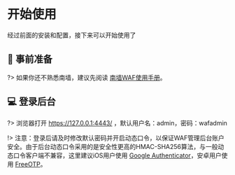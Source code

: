 # 开始使用

经过前面的安装和配置，接下来可以开始使用了



##  :beginner: 事前准备 <!-- {docsify-ignore} -->
?> 如果你还不熟悉南墙，建议先阅读 [南墙WAF使用手册](https://waf.uusec.com/_media/南墙WAF使用手册.pdf)。



##  :computer: 登录后台 <!-- {docsify-ignore} -->

?> 浏览器打开 https://127.0.0.1:4443/ ，默认用户名：admin，密码：wafadmin

!> 注意：登录后请及时修改默认密码并开启动态口令，以保证WAF管理后台账户安全。由于后台动态口令采用的是安全性更高的HMAC-SHA256算法，与一般动态口令客户端不兼容，这里建议iOS用户使用 [Google Authenticator](https://apps.apple.com/cn/app/google-authenticator/id388497605)，安卓用户使用 [FreeOTP](https://waf.uusec.com/freeotp.apk)。

